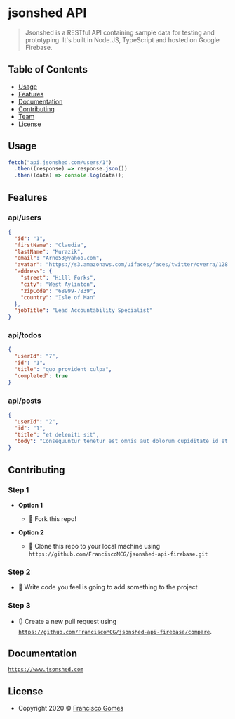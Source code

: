 # jsonshed API

> Jsonshed is a RESTful API containing sample data for testing and prototyping. It&#39;s built in Node.JS, TypeScript and hosted on Google Firebase.

## Table of Contents

- [Usage](#Usage)
- [Features](#features)
- [Documentation](#documentation)
- [Contributing](#contributing)
- [Team](#team)
- [License](#license)

## Usage

```javascript
fetch("api.jsonshed.com/users/1")
  .then((response) => response.json())
  .then((data) => console.log(data));
```

## Features

### api/users

```json
{
  "id": "1",
  "firstName": "Claudia",
  "lastName": "Murazik",
  "email": "Arno53@yahoo.com",
  "avatar": "https://s3.amazonaws.com/uifaces/faces/twitter/overra/128.jpg",
  "address": {
    "street": "Hilll Forks",
    "city": "West Aylinton",
    "zipCode": "68999-7839",
    "country": "Isle of Man"
  },
  "jobTitle": "Lead Accountability Specialist"
}
```

### api/todos

```json
{
  "userId": "7",
  "id": "1",
  "title": "quo provident culpa",
  "completed": true
}
```

### api/posts

```json
{
  "userId": "2",
  "id": "1",
  "title": "et deleniti sit",
  "body": "Consequuntur tenetur est omnis aut dolorum cupiditate id et. Et dolores eveniet ratione commodi blanditiis ut qui. Sunt dolores qui rerum sit."
}
```

## Contributing

### Step 1

- **Option 1**

  - 🍴 Fork this repo!

- **Option 2**
  - 👊 Clone this repo to your local machine using `https://github.com/FranciscoMCG/jsonshed-api-firebase.git`

### Step 2

- 🔨 Write code you feel is going to add something to the project

### Step 3

- 🔃 Create a new pull request using <a href="https://github.com/FranciscoMCG/jsonshed-api-firebase/compare" target="_blank">`https://github.com/FranciscoMCG/jsonshed-api-firebase/compare`</a>.

## Documentation

<a href="https://www.jsonshed.com" target="_blank">`https://www.jsonshed.com`</a>

## License

- Copyright 2020 © <a href="https://github.com/FranciscoMCG" target="_blank">Francisco Gomes</a>
